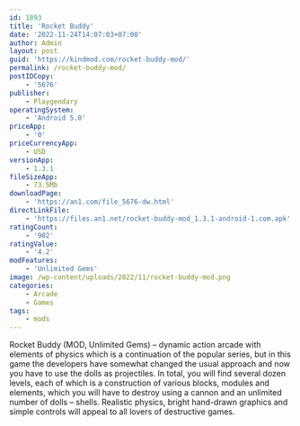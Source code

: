 ```yaml
---
id: 1893
title: 'Rocket Buddy'
date: '2022-11-24T14:07:03+07:00'
author: Admin
layout: post
guid: 'https://kindmod.com/rocket-buddy-mod/'
permalink: /rocket-buddy-mod/
postIDCopy:
    - '5676'
publisher:
    - Playgendary
operatingSystem:
    - 'Android 5.0'
priceApp:
    - '0'
priceCurrencyApp:
    - USD
versionApp:
    - 1.3.1
fileSizeApp:
    - 73.5Mb
downloadPage:
    - 'https://an1.com/file_5676-dw.html'
directLinkFile:
    - 'https://files.an1.net/rocket-buddy-mod_1.3.1-android-1.com.apk'
ratingCount:
    - '902'
ratingValue:
    - '4.2'
modFeatures:
    - 'Unlimited Gems'
image: /wp-content/uploads/2022/11/rocket-buddy-mod.png
categories:
    - Arcade
    - Games
tags:
    - mods
---
```


Rocket Buddy (MOD, Unlimited Gems) – dynamic action arcade with elements of physics which is a continuation of the popular series, but in this game the developers have somewhat changed the usual approach and now you have to use the dolls as projectiles. In total, you will find several dozen levels, each of which is a construction of various blocks, modules and elements, which you will have to destroy using a cannon and an unlimited number of dolls – shells. Realistic physics, bright hand-drawn graphics and simple controls will appeal to all lovers of destructive games.